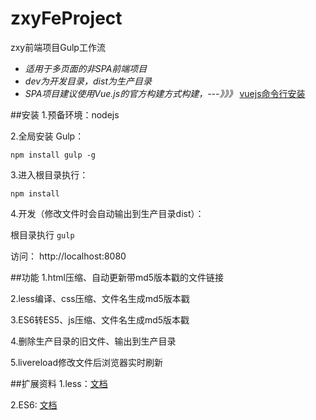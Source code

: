 # zxyFeProject
zxy前端项目Gulp工作流

- *适用于多页面的非SPA前端项目*
- *dev为开发目录，dist为生产目录*
- *SPA项目建议使用Vue.js的官方构建方式构建，---》》》* <a href="http://vuejs.org.cn/guide/installation.html">vuejs命令行安装</a>

##安装
1.预备环境：nodejs 

2.全局安装 Gulp：

``` npm install gulp -g ```

3.进入根目录执行：

```npm install```

4.开发（修改文件时会自动输出到生产目录dist）：

根目录执行 ``` gulp ```

访问： http://localhost:8080

##功能
1.html压缩、自动更新带md5版本戳的文件链接

2.less编译、css压缩、文件名生成md5版本戳

3.ES6转ES5、js压缩、文件名生成md5版本戳

4.删除生产目录的旧文件、输出到生产目录

5.livereload修改文件后浏览器实时刷新
    
##扩展资料
1.less：<a href="http://www.bootcss.com/p/lesscss/">文档</a>

2.ES6: <a href="http://es6.ruanyifeng.com/">文档</a>